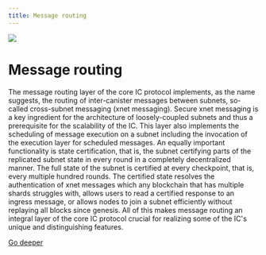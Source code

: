 ```yaml
---
title: Message routing
---
```


![](/img/how-it-works/message-routing.600x300.jpg)

# Message routing

The message routing layer of the core IC protocol implements, as the name suggests, the routing of inter-canister messages between subnets, so-called cross-subnet messaging (xnet messaging).
Secure xnet messaging is a key ingredient for the architecture of loosely-coupled subnets and thus a prerequisite for the scalability of the IC.
This layer also implements the scheduling of message execution on a subnet including the invocation of the execution layer for scheduled messages.
An equally important functionality is state certification, that is, the subnet certifying parts of the replicated subnet state in every round in a completely decentralized manner.
The full state of the subnet is certified at every checkpoint, that is, every multiple hundred rounds.
The certified state resolves the authentication of xnet messages which any blockchain that has multiple shards struggles with, allows users to read a certified response to an ingress message, or allows nodes to join a subnet efficiently without replaying all blocks since genesis.
All of this makes message routing an integral layer of the core IC protocol crucial for realizing some of the IC's unique and distinguishing features.

[Go deeper](/how-it-works/message-routing/)

